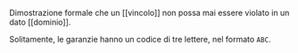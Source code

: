 Dimostrazione formale che un [[vincolo]] non possa mai essere violato in un dato [[dominio]].

Solitamente, le garanzie hanno un codice di tre lettere, nel formato `ABC`.